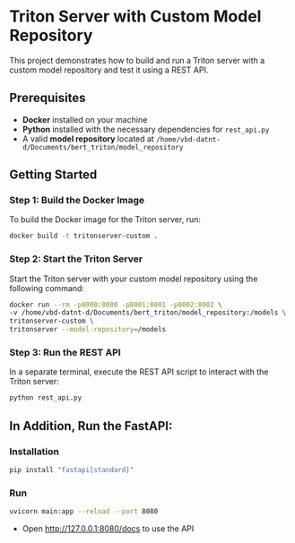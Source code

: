 # Triton Server with Custom Model Repository

This project demonstrates how to build and run a Triton server with a custom model repository and test it using a REST API.

## Prerequisites
- **Docker** installed on your machine
- **Python** installed with the necessary dependencies for `rest_api.py`
- A valid **model repository** located at `/home/vbd-datnt-d/Documents/bert_triton/model_repository`

## Getting Started

### Step 1: Build the Docker Image
To build the Docker image for the Triton server, run:
```bash
docker build -t tritonserver-custom .
```
### Step 2: Start the Triton Server
Start the Triton server with your custom model repository using the following command:
```bash
docker run --rm -p8000:8000 -p8001:8001 -p8002:8002 \
-v /home/vbd-datnt-d/Documents/bert_triton/model_repository:/models \
tritonserver-custom \
tritonserver --model-repository=/models
```
### Step 3: Run the REST API
In a separate terminal, execute the REST API script to interact with the Triton server:
```bash
python rest_api.py
```
## In Addition, Run the FastAPI:
### Installation
```bash
pip install "fastapi[standard]"
```

### Run
```bash
uvicorn main:app --reload --port 8080
```
- Open http://127.0.0.1:8080/docs to use the API

